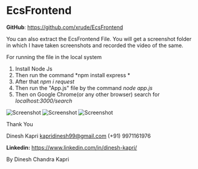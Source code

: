 # EcsFrontend

**GitHub**: https://github.com/xrude/EcsFrontend

You can also extract the EcsFrontend File. You will get a screenshot folder in which I have taken screenshots and recorded the video of the same.

For running the file in the local system

 1. Install Node Js  
 2. Then run the command  *npm install express * 
 3. After that *npm i request* 
 4. Then run the "App.js" file by the command *node
    app.js*
 5. Then on Google Chrome(or any other browser) search for *localhost:3000/search*
 
 
 
 ![Screenshot](https://i.imgur.com/jk0b6EV.png)
 ![Screenshot](https://i.imgur.com/gMRpgUJ.png)
 ![Screenshot](https://i.imgur.com/0weTqXR.png)


Thank You

Dinesh Kapri
kapridinesh99@gmail.com
(+91) 9971161976

**Linkedin:**  https://www.linkedin.com/in/dinesh-kapri/


By Dinesh Chandra Kapri
